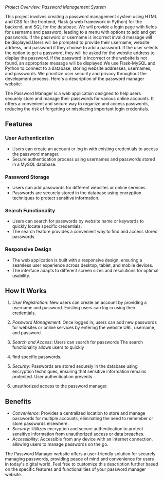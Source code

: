 *Project Overview: Password Management System*

This project involves creating a password management system using HTML and CSS for the frontend, Flask (a web framework in Python) for the backend, and SQL for the database. 
We will provide a login page with fields for username and password, leading to a menu with options to add and get passwords. If the password or username is incorrect invalid 
message will be displayed.Users will be prompted to provide their username, website address, and password if they choose to add a password. If the user selects the option 
to get a password, they will be asked for the website address to display the password. If the password is incorrect or the website is not found, an appropriate message will 
be displayed.We use Flask-MySQL and Python to connect to a database, storing website addresses, usernames, and passwords. We prioritize user security and privacy throughout 
the development process.
Here's a description of the password manager website:

The Password Manager is a web application designed to help users securely store and manage their passwords for various online accounts. It offers a convenient and
secure way to organize and access passwords, reducing the risk of forgetting or misplacing important login credentials.

## Features

### User Authentication
- Users can create an account or log in with existing credentials to access the password manager.
- Secure authentication process using usernames and passwords stored in a MySQL database.

### Password Storage
- Users can add passwords for different websites or online services.
- Passwords are securely stored in the database using encryption techniques to protect sensitive information.

### Search Functionality
- Users can search for passwords by website name or keywords to quickly locate specific credentials.
- The search feature provides a convenient way to find and access stored passwords.

### Responsive Design
- The web application is built with a responsive design, ensuring a seamless user experience across desktop, tablet, and mobile devices.
- The interface adapts to different screen sizes and resolutions for optimal usability.

## How It Works

1. *User Registration*: New users can create an account by providing a username and password. Existing users can log in using their credentials.

2. *Password Management*: Once logged in, users can add new passwords for websites or online services by entering the website URL, username, and password. 

4. *Search and Access*: Users can search for passwords  The search functionality allows users to quickly
5.  find specific passwords.

6. *Security*: Passwords are stored securely in the database using encryption techniques, ensuring that sensitive information remains protected. User authentication prevents
7. unauthorized access to the password manager.

## Benefits

- *Convenience*: Provides a centralized location to store and manage passwords for multiple accounts, eliminating the need to remember or store passwords elsewhere.
- *Security*: Utilizes encryption and secure authentication to protect sensitive information from unauthorized access or data breaches.
- *Accessibility*: Accessible from any device with an internet connection, allowing users to manage passwords on the go.

The Password Manager website offers a user-friendly solution for securely managing passwords, providing peace of mind and convenience for users in today's digital world.
Feel free to customize this description further based on the specific features and functionalities of your password manager website.
